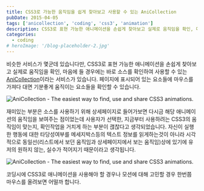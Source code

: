 ```yaml
---
title: CSS3로 가능한 움직임을 쉽게 찾아보고 사용할 수 있는 AniCollection
pubDate: 2015-04-05
tags: ['anicollection', 'coding', 'css3', 'animation']
description: CSS3로 표현 가능한 애니메이션을 손쉽게 찾아보고 실제로 움직임을 확인, 마음에 들 경우 바로 소스를 확인하여 사용할 수 있는 서비스
categories:
  - coding
# heroImage: '/blog-placeholder-2.jpg'
---
```


비슷한 서비스가 몇군데 있습니다만, CSS3로 표현 가능한 애니메이션을 손쉽게 찾아보고 실제로 움직임을 확인, 마음에 들 경우에는 바로 소스를 확인하여 사용할 수 있는 [AniCollection](http://anicollection.github.io)이라는 서비스가 있습니다. 페이지에 표시되어 있는 요소들에 마우스를 가져다 대면 기분좋게 움직이는 요소들을 확인할 수 있습니다.

![AniCollection - The easiest way to find, use and share CSS3 animations.](https://farm8.staticflickr.com/7620/16398835014_a65c6ea7ff_o.png)

재미있는 부분은 소스를 사용하기 위해 상세페이지로 들어가보면 다시금 해당 애니메이션의 움직임을 보여주는 점이었는데 사용자가 선택한, 지금부터 사용하려는 CSS3의 움직임이 맞는지, 확인작업을 거치게 하는 부분이 괞찮다고 생각되었습니다. 자신이 실행한 행동에 대한 타당성여부를 메세지박스등의 텍스트 정보를 읽게하는것이 아니라 시각적으로 동일선(리스트에서 보던 움직임과 상세페이지에서 보는 움직임)상에 있기에 유저의 원하지 않는, 실수가 적어지기 때문이라고 생각됩니다.

![AniCollection - The easiest way to find, use and share CSS3 animations.](https://farm9.staticflickr.com/8741/16401029303_5a82f0edff_o.png)

코딩시에 CSS3로 애니메이션을 사용해야 할 경우나 모션에 대해 고민할 경우 한번쯤 마우스를 올려보면 어떨까 합니다.
